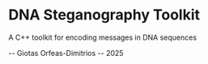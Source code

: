 # DNA Steganography Toolkit

A C++ toolkit for encoding messages in DNA sequences

-- Giotas Orfeas-Dimitrios -- 2025

